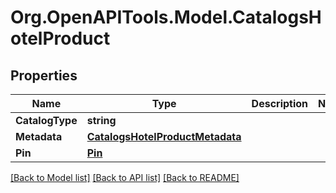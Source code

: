 # Org.OpenAPITools.Model.CatalogsHotelProduct

## Properties

Name | Type | Description | Notes
------------ | ------------- | ------------- | -------------
**CatalogType** | **string** |  | 
**Metadata** | [**CatalogsHotelProductMetadata**](CatalogsHotelProductMetadata.md) |  | 
**Pin** | [**Pin**](Pin.md) |  | 

[[Back to Model list]](../README.md#documentation-for-models) [[Back to API list]](../README.md#documentation-for-api-endpoints) [[Back to README]](../README.md)

